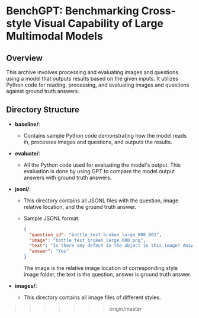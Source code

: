 # BenchGPT: Benchmarking Cross-style Visual Capability of Large Multimodal Models

## Overview

This archive involves processing and evaluating images and questions using a model that outputs results based on the given inputs. It utilizes Python code for reading, processing, and evaluating images and questions against ground truth answers.

## Directory Structure

- **baseline/**: 

  - Contains sample Python code demonstrating how the model reads in, processes images and questions, and outputs the results.

- **evaluate/**: 

  - All the Python code used for evaluating the model's output. This evaluation is done by using GPT to compare the model output answers with ground truth answers.

- **jsonl/**:

  - This directory contains all JSONL files with the question, image relative location, and the ground truth answer.

  - Sample JSONL format:

    ```json
    {
      "question_id": "bottle_test_broken_large_000_001", 
      "image": "bottle_test_broken_large_000.png", 
      "text": "Is there any defect in the object in this image? Answer the question using a single word or phrase.", 
      "answer": "Yes"
    }
    ```

    The image is the relative image location of corresponding style image folder, the text is the question, answer is ground truth answer.

- **images/**: 

  - This directory contains all image files of different styles.
>>>>>>> origin/master
